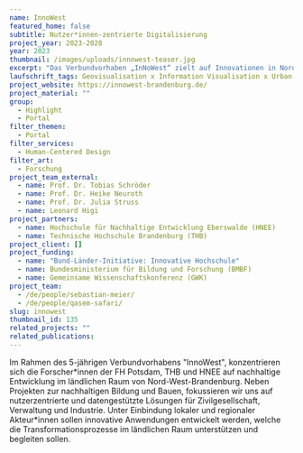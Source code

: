 ```yaml
---
name: InnoWest
featured_home: false
subtitle: Nutzer*innen-zentrierte Digitalisierung
project_year: 2023-2028
year: 2023
thumbnail: /images/uploads/innowest-teaser.jpg
excerpt: "Das Verbundvorhaben „InNoWest“ zielt auf Innovationen in Nord-West-Brandenburg ab und führt zwei große Transformationsherausforderungen zusammen: Nachhaltige Entwicklung und Digitalisierung."
laufschrift_tags: Geovisualisation x Information Visualisation x Urban Planning
project_website: https://innowest-brandenburg.de/
project_material: ""
group:
  - Highlight
  - Portal
filter_themen:
  - Portal
filter_services:
  - Human-Centered Design
filter_art:
  - Forschung
project_team_external:
  - name: Prof. Dr. Tobias Schröder
  - name: Prof. Dr. Heike Neuroth
  - name: Prof. Dr. Julia Struss
  - name: Leonard Higi
project_partners:
  - name: Hochschule für Nachhaltige Entwicklung Eberswalde (HNEE)
  - name: Technische Hochschule Brandenburg (THB)
project_client: []
project_funding:
  - name: "Bund-Länder-Initiative: Innovative Hochschule"
  - name: Bundesministerium für Bildung und Forschung (BMBF)
  - name: Gemeinsame Wissenschaftskonferenz (GWK)
project_team:
  - /de/people/sebastian-meier/
  - /de/people/qasem-safari/
slug: innowest
thumbnail_id: 135
related_projects: ""
related_publications:
---
```

Im Rahmen des 5-jährigen Verbundvorhabens "InnoWest", konzentrieren sich die Forscher\*innen der FH Potsdam, THB und HNEE auf nachhaltige Entwicklung im ländlichen Raum von Nord-West-Brandenburg. Neben Projekten zur nachhaltigen Bildung und Bauen, fokussieren wir uns auf nutzerzentrierte und datengestützte Lösungen für Zivilgesellschaft, Verwaltung und Industrie. Unter Einbindung lokaler und regionaler Akteur\*innen sollen innovative Anwendungen entwickelt werden, welche die Transformationsprozesse im ländlichen Raum unterstützen und begleiten sollen.


